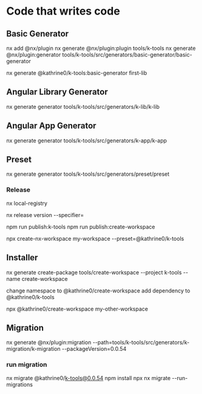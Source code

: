 # Code that writes code

## Basic Generator

nx add @nx/plugin
nx generate @nx/plugin:plugin tools/k-tools
nx generate @nx/plugin:generator tools/k-tools/src/generators/basic-generator/basic-generator

nx generate @kathrine0/k-tools:basic-generator first-lib

## Angular Library Generator

nx generate generator tools/k-tools/src/generators/k-lib/k-lib

## Angular App Generator

nx generate generator tools/k-tools/src/generators/k-app/k-app

## Preset

nx generate generator tools/k-tools/src/generators/preset/preset

### Release

nx local-registry

nx release version --specifier=

npm run publish:k-tools
npm run publish:create-workspace

npx create-nx-workspace my-workspace --preset=@kathrine0/k-tools

## Installer

nx generate create-package tools/create-workspace --project k-tools --name create-workspace

change namespace to @kathrine0/create-workspace
add dependency to @kathrine0/k-tools

npx @kathrine0/create-workspace my-other-workspace

## Migration

nx generate @nx/plugin:migration --path=tools/k-tools/src/generators/k-migration/k-migration --packageVersion=0.0.54

### run migration

nx migrate @kathrine0/k-tools@0.0.54
npm install
npx nx migrate --run-migrations
